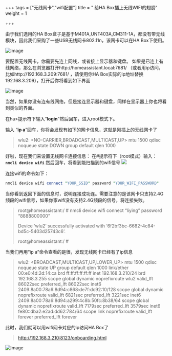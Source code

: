 +++
tags = ["无线网卡","wifi配置"]
title = " 给HA Box插上无线WIFI的翅膀"
weight = 1

+++

由于我们选用的HA Box盒子是基于M401A,UNT403A,CM311-1A，都没有带无线模块，因此我们采购了一些USB无线网卡802.11n，该网卡可以在HA Box下使用。

![image](https://pic.456766.xyz/202409051036273.jpeg)





要配置无线网卡，你需要先连上网线，或者接上显示器和键盘。
如果是已连上有线网络，那么在浏览器打开http://homeassistant.local:7681/ （或者用ip访问，比如http://192.168.3.209:7681/ ，请使用你HA Box实际的ip地址替换192.168.3.209），打开后你将看到如下界面

![image](https://pic.456766.xyz/typora/80151f8634398af9174d5c9dee81e241ef822a68.jpeg)





当然，如果你没有连有线网络，但是接连显示器和键盘，同样在显示器上你也将看到类似的界面。

在ha>提示符下输入“**login**”然后回车，进入root模式下。

输入 “**ip a**”回车，你将会发现有如下的网卡信息，这就是刚插上的无线网卡了

> wlu2: <NO-CARRIER,BROADCAST,MULTICAST,UP> mtu 1500 qdisc noqueue state DOWN group default qlen 1000

好啦，现在我们来设置无线网卡连接信息：
在#提示符下（root模式）输入：
**`nmcli device wifi`**
然后回车，将看到能扫描到的wifi信号
![](https://pic.456766.xyz/202409040903689.jpeg)

连接wifi的命令如下：

```perl
nmcli device wifi connect "YOUR_SSID" password "YOUR_WIFI_PASSWORD"
```

当你看到返回下面的信息时，说明连接成功连。需要注意的是该网卡只支持2.4G频段的wifi信号，如果你家wifi没有支持2.4G频段的信号，将连接失败。

> root@homeassistant:/ # nmcli device wifi connect “liying” password “8888800000”
>
> Device ‘wlu2’ successfully activated with ‘6f2bf3bc-6682-4c84-bd5c-5403d25743c6’.
>
> root@homeassistant:/ #

当我们再用“ip a”命令查看的是很，发现无线网卡已经有了ip信息

> wlu2: <BROADCAST,MULTICAST,UP,LOWER_UP> mtu 1500 qdisc noqueue state UP group default qlen 1000
> link/ether 00:e0:4d:2d:14:ca brd ff:ff:ff:ff:ff:ff
> inet 192.168.3.210/24 brd 192.168.3.255 scope global dynamic noprefixroute wlu2
> valid_lft 86022sec preferred_lft 86022sec
> inet6 2409:8a00:78a6:8d94:c868:de7f:dc92:10/128 scope global dynamic noprefixroute
> valid_lft 6821sec preferred_lft 3221sec
> inet6 2409:8a00:78a6:8d94:a299:4c8b:50fc:8b38/64 scope global dynamic noprefixroute
> valid_lft 7179sec preferred_lft 3579sec
> inet6 fe80::dba2:e2ad:dd62:784/64 scope link noprefixroute
> valid_lft forever preferred_lft forever

此时，我们就可以用wifi网卡对应的ip访问HA Box了

> http://192.168.3.210:8123/onboarding.html



![image](https://pic.456766.xyz/typora/e12f5e8e1ebb3fc6d7e9f66a9630f115c7226134.jpeg)

